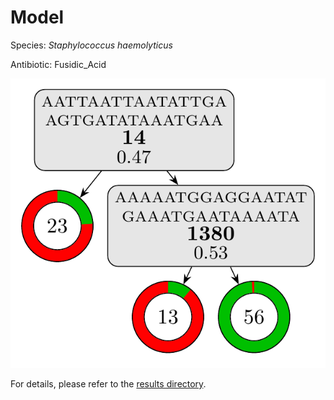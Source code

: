 
# Model

Species: *Staphylococcus haemolyticus*

Antibiotic: Fusidic_Acid

<a href="./model.pdf"><img src="./model.png" /></a>

For details, please refer to the [results directory](../../../../../results/cart_b/staphylococcus%20haemolyticus/fusidic_acid/repeat_9/).

